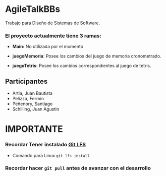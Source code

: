 # AgileTalkBBs
Trabajo para Diseño de Sistemas de Software.
### El proyecto actualmente tiene 3 ramas:

- **Main:** No utilizada por el momento

- **juegoMemoria:** Posee los cambios del juego de memoria cronometrado.

- **juegoTetris:** Posee los cambios correspondientes al juego de tetris.

## Participantes
- Artia, Juan Bautista
- Pelizza, Fermin
- Peñenory, Santiago
- Schilling, Juan Agustin

# IMPORTANTE
### Recordar Tener instalado [Git LFS](https://git-lfs.github.com/)
- Comando para Linux `git lfs install`

### Recordar hacer `git pull` antes de avanzar con el desarrollo
